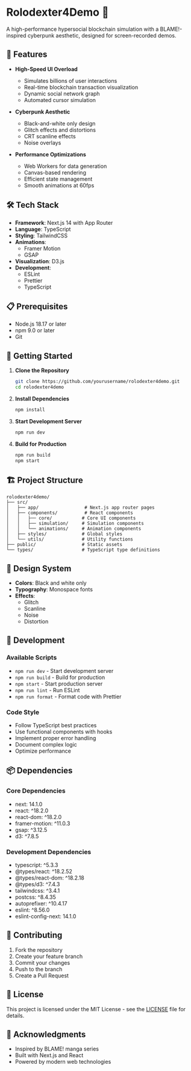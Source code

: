 # Rolodexter4Demo 🚀

A high-performance hypersocial blockchain simulation with a BLAME!-inspired cyberpunk aesthetic, designed for screen-recorded demos.

## 🌟 Features

- **High-Speed UI Overload**
  - Simulates billions of user interactions
  - Real-time blockchain transaction visualization
  - Dynamic social network graph
  - Automated cursor simulation

- **Cyberpunk Aesthetic**
  - Black-and-white only design
  - Glitch effects and distortions
  - CRT scanline effects
  - Noise overlays

- **Performance Optimizations**
  - Web Workers for data generation
  - Canvas-based rendering
  - Efficient state management
  - Smooth animations at 60fps

## 🛠️ Tech Stack

- **Framework**: Next.js 14 with App Router
- **Language**: TypeScript
- **Styling**: TailwindCSS
- **Animations**: 
  - Framer Motion
  - GSAP
- **Visualization**: D3.js
- **Development**:
  - ESLint
  - Prettier
  - TypeScript

## 📋 Prerequisites

- Node.js 18.17 or later
- npm 9.0 or later
- Git

## 🚀 Getting Started

1. **Clone the Repository**
   ```bash
   git clone https://github.com/yourusername/rolodexter4demo.git
   cd rolodexter4demo
   ```

2. **Install Dependencies**
   ```bash
   npm install
   ```

3. **Start Development Server**
   ```bash
   npm run dev
   ```

4. **Build for Production**
   ```bash
   npm run build
   npm start
   ```

## 🏗️ Project Structure

```
rolodexter4demo/
├── src/
│   ├── app/                 # Next.js app router pages
│   ├── components/          # React components
│   │   ├── core/           # Core UI components
│   │   ├── simulation/     # Simulation components
│   │   └── animations/     # Animation components
│   ├── styles/             # Global styles
│   └── utils/              # Utility functions
├── public/                 # Static assets
└── types/                  # TypeScript type definitions
```

## 🎨 Design System

- **Colors**: Black and white only
- **Typography**: Monospace fonts
- **Effects**: 
  - Glitch
  - Scanline
  - Noise
  - Distortion

## 🔧 Development

### Available Scripts

- `npm run dev` - Start development server
- `npm run build` - Build for production
- `npm start` - Start production server
- `npm run lint` - Run ESLint
- `npm run format` - Format code with Prettier

### Code Style

- Follow TypeScript best practices
- Use functional components with hooks
- Implement proper error handling
- Document complex logic
- Optimize performance

## 📦 Dependencies

### Core Dependencies
- next: 14.1.0
- react: ^18.2.0
- react-dom: ^18.2.0
- framer-motion: ^11.0.3
- gsap: ^3.12.5
- d3: ^7.8.5

### Development Dependencies
- typescript: ^5.3.3
- @types/react: ^18.2.52
- @types/react-dom: ^18.2.18
- @types/d3: ^7.4.3
- tailwindcss: ^3.4.1
- postcss: ^8.4.35
- autoprefixer: ^10.4.17
- eslint: ^8.56.0
- eslint-config-next: 14.1.0

## 🤝 Contributing

1. Fork the repository
2. Create your feature branch
3. Commit your changes
4. Push to the branch
5. Create a Pull Request

## 📄 License

This project is licensed under the MIT License - see the [LICENSE](LICENSE) file for details.

## 🙏 Acknowledgments

- Inspired by BLAME! manga series
- Built with Next.js and React
- Powered by modern web technologies 